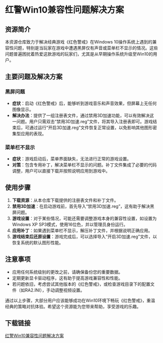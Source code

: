 # 红警Win10兼容性问题解决方案

## 资源简介

本资源仓库致力于解决经典游戏《红色警戒》在Windows 10操作系统上遇到的兼容性问题，特别是当玩家在游戏中遭遇黑屏仅有声音或菜单栏不显示的情况。这些问题普遍困扰着热爱这款游戏的玩家们，尤其是从早期操作系统升级至Win10的用户。

## 主要问题及解决方案

### 黑屏问题
- **症状**：启动《红色警戒》后，能够听到游戏音乐和声音效果，但屏幕上无任何图像显示。
- **解决办法**：提供了一组注册表文件，通过禁用3D加速功能，可以有效解决这一问题。用户只需双击“禁用3D加速.reg”文件，将其导入注册表即可。游戏结束后，可通过运行“开启3D加速.reg”文件恢复正常设置，以免影响其他图形密集型应用的表现。

### 菜单栏不显示
- **症状**：游戏启动后，菜单界面缺失，无法进行正常的游戏设置。
- **对策**：包含专用补丁，解决菜单栏不显示的问题。补丁文件集成了必要的代码调整，用户可以直接下载并按照说明应用到游戏中。

## 使用步骤

1. **下载资源**：从本仓库下载提供的注册表文件和补丁文件。
2. **禁用3D加速**：在启动游戏前，首先导入“禁用3D加速.reg”，这有助于解决黑屏问题。
3. **游戏设置**：对于某些情况，可能还需要调整游戏本身的兼容性设置，如设置为Windows XP SP3模式，使用16位色，并以管理员身份运行。
4. **应用补丁**：如果遇到菜单栏不显示，解压补丁文件，并根据说明正确应用。
5. **游戏结束后还原设置**：游戏完成后，可以选择导入“开启3D加速.reg”文件，以恢复系统的默认图形性能。

## 注意事项
- 应用任何系统级别的更改之前，请确保备份您的重要数据。
- 定期更新显卡驱动程序，这有助于提高游戏兼容性和性能。
- 若问题依旧，考虑尝试其他版本的《红色警戒》，或检查游戏目录下的配置文件（如RA2.INI），手动调整视频设置。

通过以上步骤，大部分用户应该能够成功在Win10环境下畅玩《红色警戒》，重温经典的策略对抗体验。希望这个资源能为您带来帮助，享受游戏的乐趣。

## 下载链接

[红警Win10兼容性问题解决方案](https://pan.quark.cn/s/480021fc2763)